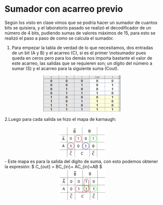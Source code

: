 # Sumador con acarreo previo

Según los visto en clase vimos que se podría hacer un sumador de cuantos bits se quisiera, y el laboratorio pasado se realizó el decodificador de un número de 4 bits, pudiendo sumas de valores máximos de 15, para esto se realizó el paso a paso de como se calcula el sumador.

1. Para empezar la tabla de verdad de lo que necesitamos, dos entradas de un bit (A y B) y el acarreo (C), si es el primer \notsumador pues queda en ceros pero para los demás nos importa bastante el valor de este acarreo, las salidas que se requieren son; un dígito del número a sumar (S) y el acarreo para la siguiente suma (Cout).
<center>
  <img src="img/sum_verdad.png" height="50%" width="50%" >
</center>

2.Luego para cada salida se hizo el mapa de karnaugh:
<center>
  <img src="img/sum_k.png" height="30%" width="30%" >
</center>
- Este mapa es para la salida del digito de suma, con esto podemos obtener la expresión:
$ C_{out} = BC_{in}+ AC_{in}+AB $
<center>
  <img src="img/carry_k.png" height="30%" width="30%" >
</center>
